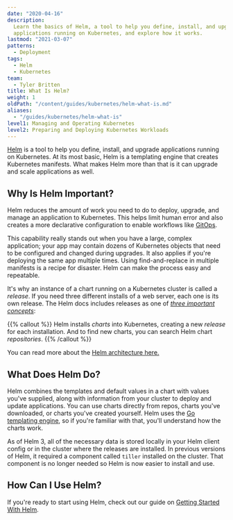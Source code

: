 ```yaml
---
date: "2020-04-16"
description:
  Learn the basics of Helm, a tool to help you define, install, and upgrade
  applications running on Kubernetes, and explore how it works.
lastmod: "2021-03-07"
patterns:
  - Deployment
tags:
  - Helm
  - Kubernetes
team:
  - Tyler Britten
title: What Is Helm?
weight: 1
oldPath: "/content/guides/kubernetes/helm-what-is.md"
aliases:
  - "/guides/kubernetes/helm-what-is"
level1: Managing and Operating Kubernetes
level2: Preparing and Deploying Kubernetes Workloads
---
```


[Helm](https://helm.sh) is a tool to help you define, install, and upgrade applications running on Kubernetes. At its most basic, Helm is a templating engine that creates Kubernetes manifests. What makes Helm more than that is it can upgrade and scale applications as well.

## Why Is Helm Important?

Helm reduces the amount of work you need to do to deploy, upgrade, and manage an application to Kubernetes. This helps limit human error and also creates a more declarative configuration to enable workflows like [GitOps](https://www.weave.works/blog/what-is-gitops-really).

This capability really stands out when you have a large, complex application; your app may contain dozens of Kubernetes objects that need to be configured and changed during upgrades.
It also applies if you're deploying the same app multiple times. Using find-and-replace in multiple manifests is a recipe for disaster. Helm can make the process easy and repeatable.

It's why an instance of a chart running on a Kubernetes cluster is called a _release_. If you need three different installs of a web server, each one is its own release. The Helm docs includes releases as one of [_three important concepts_](https://helm.sh/docs/intro/using_helm/):

{{% callout %}}
Helm installs _charts_ into Kubernetes, creating a new _release_ for each installation. And to find new charts, you can search Helm chart _repositories_.
{{% /callout %}}

You can read more about the [Helm architecture here.](https://helm.sh/docs/topics/architecture/)

## What Does Helm Do?

Helm combines the templates and default values in a chart with values you've supplied, along with information from your cluster to deploy and update applications. You can use charts directly from repos, charts you've downloaded, or charts you've created yourself. Helm uses the [Go templating engine](https://golang.org/pkg/text/template/), so if you're familiar with that, you'll understand how the charts work.

As of Helm 3, all of the necessary data is stored locally in your Helm client config or in the cluster where the releases are installed. In previous versions of Helm, it required a component called `tiller` installed on the cluster. That component is no longer needed so Helm is now easier to install and use.

## How Can I Use Helm?

If you're ready to start using Helm, check out our guide on [Getting Started With Helm](../helm-gs).
